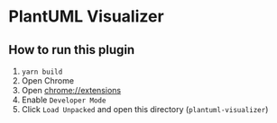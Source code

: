 # PlantUML Visualizer

## How to run this plugin

1. `yarn build`
1. Open Chrome
1. Open [chrome://extensions](chrome://extensions)
1. Enable `Developer Mode`
1. Click `Load Unpacked` and open this directory (`plantuml-visualizer`)
